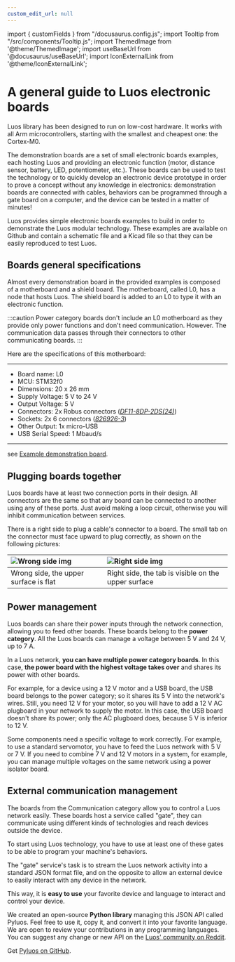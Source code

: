 ```yaml
---
custom_edit_url: null
---
```


import { customFields } from "/docusaurus.config.js";
import Tooltip from "/src/components/Tooltip.js";
import ThemedImage from '@theme/ThemedImage';
import useBaseUrl from '@docusaurus/useBaseUrl';
import IconExternalLink from '@theme/IconExternalLink';

# A general guide to Luos electronic boards

Luos library has been designed to run on low-cost hardware. It works with all Arm microcontrollers, starting with the smallest and cheapest one: the Cortex-M0.

The demonstration boards are a set of small electronic boards examples, each hosting Luos and providing an electronic function (motor, distance sensor, battery, LED, potentiometer, etc.). These boards can be used to test the technology or to quickly develop an electronic device prototype in order to prove a concept without any knowledge in electronics: demonstration boards are connected with cables, behaviors can be programmed through a gate board on a computer, and the device can be tested in a matter of minutes!

Luos provides simple electronic boards examples to build in order to demonstrate the Luos modular technology. These examples are available on Github and contain a schematic file and a Kicad file so that they can be easily reproduced to test Luos.

## Boards general specifications

Almost every demonstration board in the provided examples is composed of a motherboard and a shield board. The motherboard, called L0, has a <Tooltip def={customFields.node_def}>node</Tooltip> that hosts Luos. The shield board is added to an L0 to type it with an electronic function.

<div align="center">
	<ThemedImage
		sources={{
		light: useBaseUrl('/img/l0-shield-black.png'),
		dark: useBaseUrl('/img/l0-shield-white.png'),
  	}}
	/>
</div>

:::caution
Power category boards don't include an L0 motherboard as they provide only power functions and don't need communication. However. The communication data passes through their connectors to other communicating boards.
:::

Here are the specifications of this motherboard:

---

- Board name: L0
- MCU: STM32f0
- Dimensions: 20 x 26 mm
- Supply Voltage: 5 V to 24 V
- Output Voltage: 5 V
- Connectors: 2x Robus connectors (<a href="https://octopart.com/df11-8dp-2ds%2824%29-hirose-39521447" target="_blank">_DF11-8DP-2DS(24)<IconExternalLink width="10" />_</a>)
- Sockets: 2x 6 connectors (<a href="https://octopart.com/826926-3-te+connectivity-40939547" target="_blank">_826926-3<IconExternalLink width="10" />_</a>)
- Other Output: 1x micro-USB
- USB Serial Speed: 1 Mbaud/s

---

see <a href="https://github.com/Luos-io/Examples/tree/master/Hardware" target="_blank">Example demonstration board<IconExternalLink width="10" /></a>.

## Plugging boards together

Luos boards have at least two connection ports in their design. All connectors are the same so that any board can be connected to another using any of these ports. Just avoid making a loop circuit, otherwise you will inhibit communication between services.

There is a right side to plug a cable's connector to a board. The small tab on the connector must face upward to plug correctly, as shown on the following pictures:

| ![Wrong side img](/img/plug-no.png)   | ![Right side img](/img/plug-yes.png)                |
| :------------------------------------ | :-------------------------------------------------- |
| Wrong side, the upper surface is flat | Right side, the tab is visible on the upper surface |

## Power management

Luos boards can share their power inputs through the network connection, allowing you to feed other boards. These boards belong to the **power category**.
All the Luos boards can manage a voltage between 5 V and 24 V, up to 7 A.

In a Luos network, **you can have multiple power category boards**. In this case, **the power board with the highest voltage takes over** and shares its power with other boards.

For example, for a device using a 12 V motor and a USB board, the USB board belongs to the power category; so it shares its 5 V into the network's wires. Still, you need 12 V for your motor, so you will have to add a 12 V AC plugboard in your network to supply the motor. In this case, the USB board doesn't share its power; only the AC plugboard does, because 5 V is inferior to 12 V.

Some components need a specific voltage to work correctly. For example, to use a standard servomotor, you have to feed the Luos network with 5 V or 7 V. If you need to combine 7 V and 12 V motors in a system, for example, you can manage multiple voltages on the same network using a power isolator board.

## External communication management

The boards from the Communication category allow you to control a Luos network easily. These boards host a service called "gate", they can communicate using different kinds of technologies and reach devices outside the device.

To start using Luos technology, you have to use at least one of these gates to be able to program your machine's behaviors.

The "gate" service's task is to stream the Luos network activity into a standard JSON format file, and on the opposite to allow an external device to easily interact with any device in the network.

This way, it is **easy to use** your favorite device and language to interact and control your device.

We created an open-source **Python library** managing this JSON API called Pyluos. Feel free to use it, copy it, and convert it into your favorite language. We are open to review your contributions in any programming languages. You can suggest any change or new API on the <a href="https://www.reddit.com/r/Luos/" target="_blank">Luos' community on Reddit<IconExternalLink width="10" /></a>.

Get <a href="https://github.com/Luos-io/Pyluos" target="_blank">Pyluos on GitHub<IconExternalLink width="10" /></a>.
